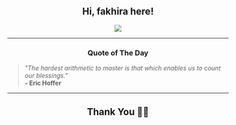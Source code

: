 <h2 align="center"> Hi, fakhira here!</h2>

<p align="center">
<a href="https://github.com/fakhiralkda" alt="github streak"><img src="https://dvst-streak.herokuapp.com/?user=fakhiralkda&theme=tokyonight&fire=DD472C"></a>
</p>

<hr>
<h3 align="center">Quote of The Day</h3>
<p align="center">
<blockquote>
<i>"The hardest arithmetic to master is that which enables us to count our blessings."</i>
<br>
<b>- Eric Hoffer</b>
</blockquote>
</p>


<hr>
<h2 align="center">Thank You 🙏🏼</h2>
